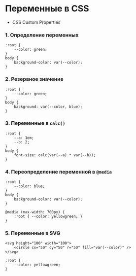 # Переменные в CSS

- CSS Custom Properties

<!-- xxxxxxxxxxxxxxxxxxxxxxxxxxxxxxxxxxxxxxxxxxxxxxxxxxxxxxx -->
### 1. Определение переменных
<!-- xxxxxxxxxxxxxxxxxxxxxxxxxxxxxxxxxxxxxxxxxxxxxxxxxxxxxxx -->
```css:no-line-numbers
:root {
    --color: green;
}
body {
    background-color: var(--color);
}
```

<!-- xxxxxxxxxxxxxxxxxxxxxxxxxxxxxxxxxxxxxxxxxxxxxxxxxxxxxxx -->
### 2. Резервное значение
<!-- xxxxxxxxxxxxxxxxxxxxxxxxxxxxxxxxxxxxxxxxxxxxxxxxxxxxxxx -->
```css:no-line-numbers
:root {
    --color: green;
}
body {
    background: var(--color, blue);
}
```

<!-- xxxxxxxxxxxxxxxxxxxxxxxxxxxxxxxxxxxxxxxxxxxxxxxxxxxxxxx -->
### 3. Переменные в `calc()`
<!-- xxxxxxxxxxxxxxxxxxxxxxxxxxxxxxxxxxxxxxxxxxxxxxxxxxxxxxx -->
```css:no-line-numbers
:root {
    --a: 1em;
    --b: 2;
}
body {
    font-size: calc(var(--a) * var(--b));
}
```

<!-- xxxxxxxxxxxxxxxxxxxxxxxxxxxxxxxxxxxxxxxxxxxxxxxxxxxxxxx -->
### 4. Переопределение переменной в `@media`
<!-- xxxxxxxxxxxxxxxxxxxxxxxxxxxxxxxxxxxxxxxxxxxxxxxxxxxxxxx -->
```css:no-line-numbers
:root {
    --color: blue;
}
body {
    background-color: var(--color);
}

@media (max-width: 700px) {
    :root { --color: yellowgreen; }
}
```

<!-- xxxxxxxxxxxxxxxxxxxxxxxxxxxxxxxxxxxxxxxxxxxxxxxxxxxxxxx -->
### 5. Переменные в SVG
<!-- xxxxxxxxxxxxxxxxxxxxxxxxxxxxxxxxxxxxxxxxxxxxxxxxxxxxxxx -->
```html:no-line-numbers
<svg height="100" width="100">
    <circle cx="50" cy="50" r="50" fill="var(--color)" />
</svg>
```

```css:no-line-numbers
:root {
    --color: yellowgreen;
}
```
